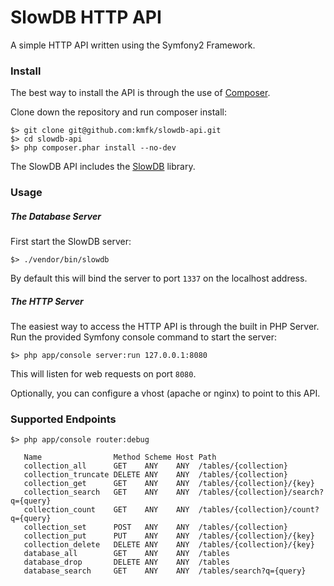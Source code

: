 SlowDB HTTP API
===============

A simple HTTP API written using the Symfony2 Framework.

### Install

The best way to install the API is through the use of [Composer](http://getcomposer.org/download).

Clone down the repository and run composer install:

    $> git clone git@github.com:kmfk/slowdb-api.git
    $> cd slowdb-api
    $> php composer.phar install --no-dev

The SlowDB API includes the [SlowDB](https://github.com/kmfk/slowdb) library.

### Usage

##### The Database Server

First start the SlowDB server:

    $> ./vendor/bin/slowdb

By default this will bind the server to port `1337` on the localhost address.

##### The HTTP Server

The easiest way to access the HTTP API is through the built in PHP Server. Run
the provided Symfony console command to start the server:

    $> php app/console server:run 127.0.0.1:8080

This will listen for web requests on port `8080`.

Optionally, you can configure a vhost (apache or nginx) to point to this API.

### Supported Endpoints

    $> php app/console router:debug

       Name                Method Scheme Host Path
       collection_all      GET    ANY    ANY  /tables/{collection}
       collection_truncate DELETE ANY    ANY  /tables/{collection}
       collection_get      GET    ANY    ANY  /tables/{collection}/{key}
       collection_search   GET    ANY    ANY  /tables/{collection}/search?q={query}
       collection_count    GET    ANY    ANY  /tables/{collection}/count?q={query}
       collection_set      POST   ANY    ANY  /tables/{collection}
       collection_put      PUT    ANY    ANY  /tables/{collection}/{key}
       collection_delete   DELETE ANY    ANY  /tables/{collection}/{key}
       database_all        GET    ANY    ANY  /tables
       database_drop       DELETE ANY    ANY  /tables
       database_search     GET    ANY    ANY  /tables/search?q={query}
